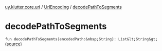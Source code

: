 [uy.klutter.core.uri](../index.md) / [UrlEncoding](index.md) / [decodePathToSegments](.)


# decodePathToSegments

`fun decodePathToSegments(encodedPath:&nbsp;String): List&lt;String&gt;` [(source)](https://github.com/kohesive/klutter/blob/master/core-jdk6/src/main/kotlin/uy/klutter/core/uri/UrlEncoding.kt#L435)


